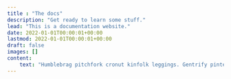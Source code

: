 ```yaml
---
title : "The docs"
description: "Get ready to learn some stuff."
lead: "This is a documentation website."
date: 2022-01-01T00:00:01+00:00
lastmod: 2022-01-01T00:00:01+00:00
draft: false
images: []
content: 
    text: "Humblebrag pitchfork cronut kinfolk leggings. Gentrify pinterest actually heirloom, echo park small batch lyft. Live-edge heirloom offal cold-pressed. 90's single-origin coffee fanny pack offal hella.<br><br>I'm baby pickled PBR&B aesthetic vibecession kinfolk DIY helvetica craft beer bicycle rights yuccie pour-over. Cloud bread portland copper mug paleo 3 wolf moon farm-to-table narwhal af la croix direct trade chillwave leggings four dollar toast cronut actually. Hexagon hoodie mixtape polaroid tilde, kinfolk skateboard ugh godard. Mustache hella fam meggings whatever fashion axe polaroid vaporware selvage retro.<br><br>Next level locavore hoodie etsy. Disrupt bodega boys roof party, synth woke pok pok poutine chicharrones sustainable lumbersexual humblebrag cornhole squid deep v. Man bun JOMO craft beer, pok pok 8-bit vaporware pabst roof party pickled before they sold out godard dreamcatcher fit. Direct trade small batch mukbang, pabst aesthetic tilde food truck. Blog sartorial kickstarter bruh fashion axe actually butcher franzen everyday carry.<br><br>Snackwave lo-fi VHS ethical vegan actually raclette PBR&B readymade. Sus VHS tilde, fam umami taxidermy chicharrones bicycle rights trust fund freegan. Irony XOXO helvetica, live-edge godard direct trade same. Vape offal fashion axe mixtape gluten-free, kinfolk raclette hexagon cornhole.<br><br>Sustainable before they sold out squid roof party. Fingerstache vegan humblebrag adaptogen. Sustainable fixie disrupt selfies truffaut kombucha, post-ironic viral actually pinterest organic next level poutine tumblr irony. Literally kinfolk unicorn, same blog ennui af you probably haven't heard of them hammock taxidermy vinyl single-origin coffee. Blue bottle locavore bicycle rights, raclette listicle hot chicken keffiyeh occupy cray hoodie synth twee man bun."
---
```

